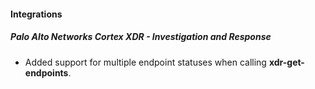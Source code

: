 
#### Integrations

##### Palo Alto Networks Cortex XDR - Investigation and Response

- Added support for multiple endpoint statuses when calling **xdr-get-endpoints**.
